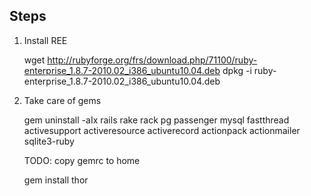 Steps
-----

1. Install REE

    wget http://rubyforge.org/frs/download.php/71100/ruby-enterprise_1.8.7-2010.02_i386_ubuntu10.04.deb
    dpkg -i ruby-enterprise_1.8.7-2010.02_i386_ubuntu10.04.deb

2. Take care of gems

    gem uninstall -aIx rails rake rack pg passenger mysql fastthread activesupport activeresource activerecord actionpack actionmailer sqlite3-ruby

    TODO: copy gemrc to home

    gem install thor


